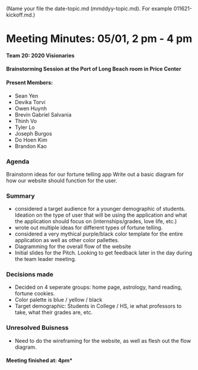 (Name your file the date-topic.md (mmddyy-topic.md). For example 011621-kickoff.md.)

# Meeting Minutes: 05/01, 2 pm - 4 pm

#### Team 20: 2020 Visionaries

#### Brainstorming Session at the Port of Long Beach room in Price Center

#### Present Members:

- Sean Yen
- Devika Torvi
- Owen Huynh
- Brevin Gabriel Salvania
- Thinh Vo
- Tyler Lo
- Joseph Burgos
- Do Hoen Kim
- Brandon Kao

### Agenda

Brainstorm ideas for our fortune telling app
Write out a basic diagram for how our website should function for the user.

### Summary

- considered a target audience for a younger demographic of students. Ideation on the type of user that will be using the application and what the application should focus on (internships/grades, love life, etc.)
- wrote out multiple ideas for different types of fortune telling.
- considered a very mythical purple/black color template for the entire application as well as other color pallettes.
- Diagramming for the overall flow of the website
- Initial slides for the Pitch. Looking to get feedback later in the day during the team leader meeting.

### Decisions made

- Decided on 4 seperate groups: home page, astrology, hand reading, fortune cookies.
- Color palette is blue / yellow / black
- Target demographic: Students in College / HS, ie what professors to take, what their grades are, etc.

### Unresolved Buisness

- Need to do the wireframing for the website, as well as flesh out the flow diagram.

#### Meeting finished at: 4pm\*
